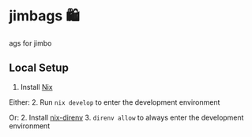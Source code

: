 # jimbags 🛍️

ags for jimbo

## Local Setup

1. Install [Nix](https://nix.dev/install-nix)

Either:
2. Run `nix develop` to enter the development environment  

Or:
2. Install [nix-direnv](https://github.com/nix-community/nix-direnv)
3. `direnv allow` to always enter the development environment

